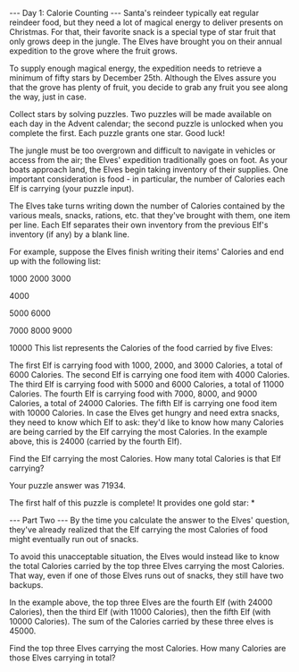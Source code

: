 --- Day 1: Calorie Counting ---
Santa's reindeer typically eat regular reindeer food, but they need a 
lot of magical energy to deliver presents on Christmas. For that, 
their favorite snack is a special type of star fruit that only grows 
deep in the jungle. The Elves have brought you on their annual 
expedition to the grove where the fruit grows.

To supply enough magical energy, the expedition needs to retrieve a 
minimum of fifty stars by December 25th. Although the Elves assure 
you that the grove has plenty of fruit, you decide to grab any fruit 
you see along the way, just in case.

Collect stars by solving puzzles. Two puzzles will be made available 
on each day in the Advent calendar; the second puzzle is unlocked 
when you complete the first. Each puzzle grants one star. Good luck!

The jungle must be too overgrown and difficult to navigate in 
vehicles or access from the air; the Elves' expedition traditionally 
goes on foot. As your boats approach land, the Elves begin taking 
inventory of their supplies. One important consideration is food - in 
particular, the number of Calories each Elf is carrying (your puzzle 
input).

The Elves take turns writing down the number of Calories contained by 
the various meals, snacks, rations, etc. that they've brought with 
them, one item per line. Each Elf separates their own inventory from 
the previous Elf's inventory (if any) by a blank line.

For example, suppose the Elves finish writing their items' Calories 
and end up with the following list:

1000
2000
3000

4000

5000
6000

7000
8000
9000

10000
This list represents the Calories of the food carried by five Elves:

The first Elf is carrying food with 1000, 2000, and 3000 Calories, a 
total of 6000 Calories.
The second Elf is carrying one food item with 4000 Calories.
The third Elf is carrying food with 5000 and 6000 Calories, a total 
of 11000 Calories.
The fourth Elf is carrying food with 7000, 8000, and 9000 Calories, a 
total of 24000 Calories.
The fifth Elf is carrying one food item with 10000 Calories.
In case the Elves get hungry and need extra snacks, they need to know 
which Elf to ask: they'd like to know how many Calories are being 
carried by the Elf carrying the most Calories. In the example above, 
this is 24000 (carried by the fourth Elf).

Find the Elf carrying the most Calories. How many total Calories is 
that Elf carrying?

Your puzzle answer was 71934.

The first half of this puzzle is complete! It provides one gold star: *

--- Part Two ---
By the time you calculate the answer to the Elves' question, they've already realized that the Elf carrying the most Calories of food might eventually run out of snacks.

To avoid this unacceptable situation, the Elves would instead like to know the total Calories carried by the top three Elves carrying the most Calories. That way, even if one of those Elves runs out of snacks, they still have two backups.

In the example above, the top three Elves are the fourth Elf (with 24000 Calories), then the third Elf (with 11000 Calories), then the fifth Elf (with 10000 Calories). The sum of the Calories carried by these three elves is 45000.

Find the top three Elves carrying the most Calories. How many Calories are those Elves carrying in total?
